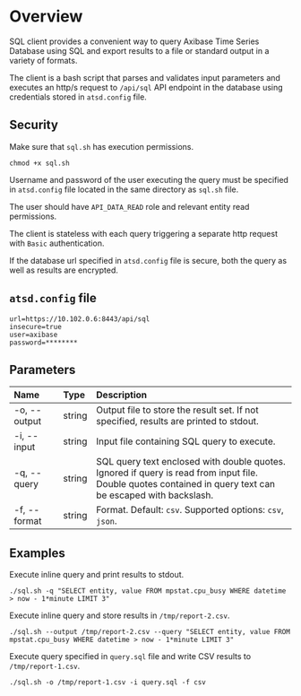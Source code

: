 ﻿# Overview

SQL client provides a convenient way to query Axibase Time Series Database using SQL and export results to a file or standard output in a variety of formats.

The client is a bash script that parses and validates input parameters and executes an http/s request to `/api/sql` API endpoint in the database using credentials stored in `atsd.config` file. 

## Security

Make sure that `sql.sh` has execution permissions.

```
chmod +x sql.sh
```

Username and password of the user executing the query must be specified in `atsd.config` file located in the same directory as `sql.sh` file.

The user should have `API_DATA_READ` role and relevant entity read permissions.

The client is stateless with each query triggering a separate http request with `Basic` authentication.

If the database url specified in `atsd.config` file is secure, both the query as well as results are encrypted.

## `atsd.config` file

```ls
url=https://10.102.0.6:8443/api/sql
insecure=true
user=axibase
password=********
```

## Parameters


| **Name** | **Type** | **Description** |
|:---|:---|:---|
| -o, --output | string | Output file to store the result set. If not specified, results are printed to stdout. |
| -i, --input | string | Input file containing SQL query to execute. |
| -q, --query | string | SQL query text enclosed with double quotes. Ignored if query is read from input file. <br>Double quotes contained in query text can be escaped with backslash.|
| -f, --format | string | Format. Default: `csv`. Supported options: `csv`, `json`. |

## Examples

Execute inline query and print results to stdout.

```ls
./sql.sh -q "SELECT entity, value FROM mpstat.cpu_busy WHERE datetime > now - 1*minute LIMIT 3"
```

Execute inline query and store results in `/tmp/report-2.csv`.

```ls
./sql.sh --output /tmp/report-2.csv --query "SELECT entity, value FROM mpstat.cpu_busy WHERE datetime > now - 1*minute LIMIT 3"
```

Execute query specified in `query.sql` file and write CSV results to `/tmp/report-1.csv`.

```ls
./sql.sh -o /tmp/report-1.csv -i query.sql -f csv
```
